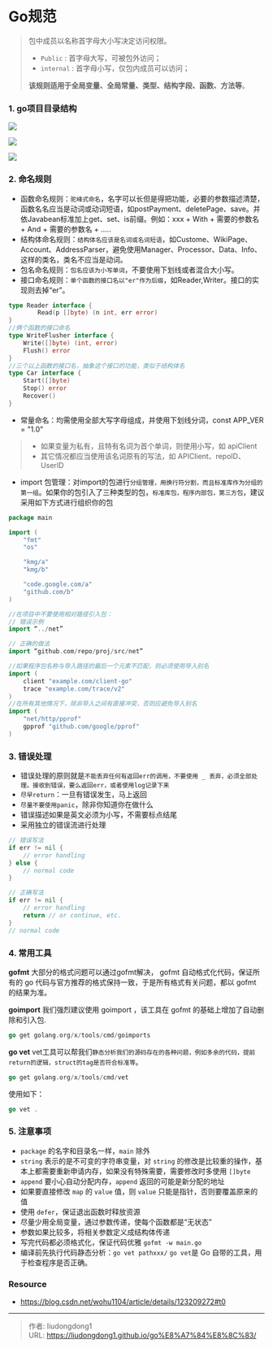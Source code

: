# Go规范


> 包中成员以名称首字母大小写决定访问权限。
>
> - `Public` : 首字母大写，可被包外访问；
> - `internal` : 首字母小写，仅包内成员可以访问；
>
> **该规则适用于全局变量、全局常量、类型、结构字段、函数、方法等**。

### 1. go项目目录结构

![](https://lddpicture.oss-cn-beijing.aliyuncs.com/picture/image-20220523233412693.png)

![](https://lddpicture.oss-cn-beijing.aliyuncs.com/picture/image-20220523233543166.png)

![](https://lddpicture.oss-cn-beijing.aliyuncs.com/picture/image-20220528202737022.png)

### 2. 命名规则

- 函数命名规则：`驼峰式命名`，名字可以长但是得把功能，必要的参数描述清楚，函数名名应当是动词或动词短语，如postPayment、deletePage、save。并依Javabean标准加上get、set、is前缀。例如：xxx + With + 需要的参数名 + And + 需要的参数名 + .....
- 结构体命名规则：`结构体名应该是名词或名词短语`，如Custome、WikiPage、Account、AddressParser，避免使用Manager、Processor、Data、Info、这样的类名，类名不应当是动词。
- 包名命名规则：`包名应该为小写单词`，不要使用下划线或者混合大小写。
- 接口命名规则：`单个函数的接口名以"er"作为后缀`，如Reader,Writer。接口的实现则去掉“er”。

```go
type Reader interface {
        Read(p []byte) (n int, err error)
}
//俩个函数的接口命名
type WriteFlusher interface {
    Write([]byte) (int, error)
    Flush() error
}
//三个以上函数的接口名，抽象这个接口的功能，类似于结构体名
type Car interface {
    Start([]byte)
    Stop() error
    Recover()
}
```

- 常量命名：均需使用全部大写字母组成，并使用下划线分词，const APP_VER = "1.0"

> * 如果变量为私有，且特有名词为首个单词，则使用小写，如 apiClient
> * 其它情况都应当使用该名词原有的写法，如 APIClient、repoID、UserID

- import 包管理：对import的包进行`分组管理，用换行符分割，而且标准库作为分组的第一组`。如果你的包引入了三种类型的包，`标准库包，程序内部包，第三方包`，建议采用如下方式进行组织你的包

```go
package main

import (
    "fmt"
    "os"

    "kmg/a"
    "kmg/b"

    "code.google.com/a"
    "github.com/b"
)

//在项目中不要使用相对路径引入包：
// 错误示例
import “../net”

// 正确的做法
import “github.com/repo/proj/src/net”

//如果程序包名称与导入路径的最后一个元素不匹配，则必须使用导入别名
import (
    client "example.com/client-go"
    trace "example.com/trace/v2"
)
//在所有其他情况下，除非导入之间有直接冲突，否则应避免导入别名
import (
    "net/http/pprof"
    gpprof "github.com/google/pprof"
)
```

### 3. 错误处理

- 错误处理的原则就是`不能丢弃任何有返回err的调用，不要使用 _ 丢弃，必须全部处理。接收到错误，要么返回err，或者使用log记录下来`
- `尽早return`：一旦有错误发生，马上返回
- `尽量不要使用panic`，除非你知道你在做什么
- 错误描述如果是英文必须为小写，不需要标点结尾
- 采用独立的错误流进行处理

```go
// 错误写法
if err != nil {
    // error handling
} else {
    // normal code
}

// 正确写法
if err != nil {
    // error handling
    return // or continue, etc.
}
// normal code

```

### 4. 常用工具

**gofmt** 大部分的格式问题可以通过gofmt解决， gofmt 自动格式化代码，保证所有的 go 代码与官方推荐的格式保持一致，于是所有格式有关问题，都以 gofmt 的结果为准。

**goimport** 我们强烈建议使用 goimport ，该工具在 gofmt 的基础上增加了自动删除和引入包.

```go
go get golang.org/x/tools/cmd/goimports
```

**go vet** vet工具可以帮我们`静态分析我们的源码存在的各种问题，例如多余的代码，提前return的逻辑，struct的tag是否符合标准等`。

```go
go get golang.org/x/tools/cmd/vet
```

使用如下：

```go
go vet .
```

### 5. 注意事项

- `package` 的名字和目录名一样，`main` 除外
- `string` 表示的是不可变的字符串变量，对 `string` 的修改是比较重的操作，基本上都需要重新申请内存，如果没有特殊需要，需要修改时多使用 `[]byte`
- `append` 要小心自动分配内存，`append` 返回的可能是新分配的地址
- 如果要直接修改 `map` 的 `value` 值，则 `value` 只能是指针，否则要覆盖原来的值
- 使用 `defer`，保证退出函数时释放资源
- 尽量少用全局变量，通过参数传递，使每个函数都是“无状态”
- 参数如果比较多，将相关参数定义成结构体传递
- 写完代码都必须格式化，保证代码优雅 `gofmt -w main.go`
- 编译前先执行代码静态分析：`go vet pathxxx/` `go vet`是 Go 自带的工具，用于检查程序是否正确。

### Resource

- https://blog.csdn.net/wohu1104/article/details/123209272#t0

---

> 作者: liudongdong1  
> URL: https://liudongdong1.github.io/go%E8%A7%84%E8%8C%83/  

